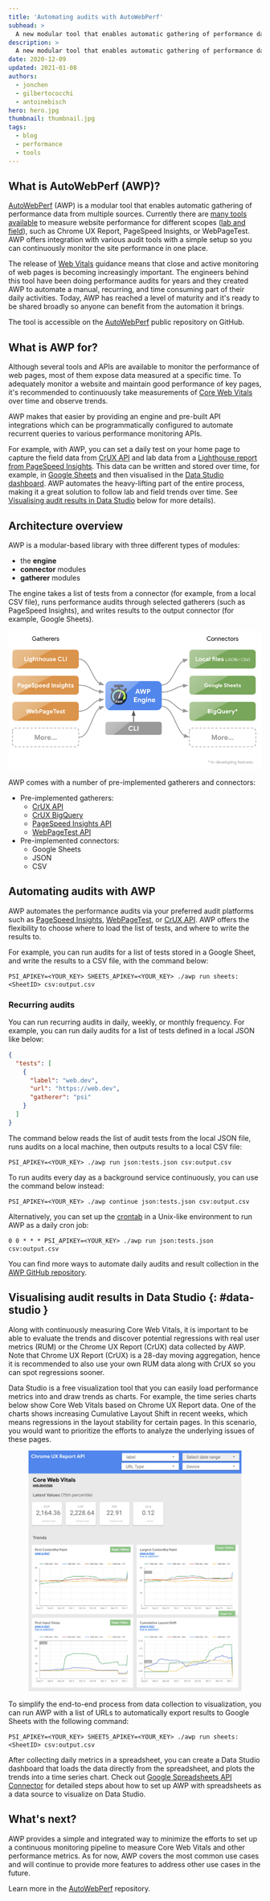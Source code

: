 ```yaml
---
title: 'Automating audits with AutoWebPerf'
subhead: >
  A new modular tool that enables automatic gathering of performance data from multiple sources.
description: >
  A new modular tool that enables automatic gathering of performance data from multiple sources.
date: 2020-12-09
updated: 2021-01-08
authors:
  - jonchen
  - gilbertococchi
  - antoinebisch
hero: hero.jpg
thumbnail: thumbnail.jpg
tags:
  - blog
  - performance
  - tools
---
```


## What is AutoWebPerf (AWP)?

[AutoWebPerf](https://github.com/GoogleChromeLabs/AutoWebPerf) (AWP) is a
modular tool that enables automatic gathering of performance data from multiple
sources. Currently there are [many tools
available](https://web.dev/vitals-tools/) to measure website performance for
different scopes ([lab and
field](https://web.dev/how-to-measure-speed/#lab-data-vs-field-data)), such as
Chrome UX Report, PageSpeed Insights, or WebPageTest. AWP offers integration
with various audit tools with a simple setup so you can continuously monitor the
site performance in one place.

The release of [Web Vitals](https://web.dev/vitals/) guidance means that close
and active monitoring of web pages is becoming increasingly important. The
engineers behind this tool have been doing performance audits for years and they
created AWP to automate a manual, recurring, and time consuming part of their
daily activities. Today, AWP has reached a level of maturity and it's ready to
be shared broadly so anyone can benefit from the automation it brings. 

The tool is accessible on the
[AutoWebPerf](https://github.com/GoogleChromeLabs/AutoWebPerf) public repository
on GitHub.

## What is AWP for?

Although several tools and APIs are available to monitor the performance of web
pages, most of them expose data measured at a specific time. To adequately
monitor a website and maintain good performance of key pages, it's recommended
to continuously take measurements of [Core Web
Vitals](https://web.dev/vitals/#core-web-vitals) over time and observe trends.

AWP makes that easier by providing an engine and pre-built API integrations
which can be programmatically configured to automate recurrent queries to
various performance monitoring APIs.

For example, with AWP, you can set a daily test on your home page to capture the
field data from [CrUX API](https://web.dev/chrome-ux-report-api/) and lab data
from a
[Lighthouse report from PageSpeed Insights](https://developers.google.com/speed/pagespeed/insights/).
This data can be written and stored over time, for example, in [Google
Sheets](https://www.google.co.uk/sheets/about/) and then visualised in the
[Data Studio dashboard](https://datastudio.google.com/c/u/0/navigation/reporting).
AWP automates the heavy-lifting part of the entire process, making it a great
solution to follow lab and field trends over time. See [Visualising audit
results in Data Studio](#data-studio) below for more details).

## Architecture overview

AWP is a modular-based library with three different types of modules: 

* the **engine**
* **connector** modules
* **gatherer** modules 

The engine takes a list of tests from a connector (for example, from a
local CSV file), runs performance audits through selected gatherers (such as
PageSpeed Insights), and writes results to the output connector (for example,
Google Sheets).

![A diagram of AWP's architecture.](architecture.png)

AWP comes with a number of pre-implemented gatherers and connectors:

* Pre-implemented gatherers:
  * [CrUX API](https://web.dev/chrome-ux-report-api/)
  * [CrUX BigQuery](https://web.dev/chrome-ux-report-bigquery/)
  * [PageSpeed Insights API](https://developers.google.com/speed/docs/insights/v5/get-started)
  * [WebPageTest API](https://www.webpagetest.org/getkey.php)
* Pre-implemented connectors:
  * Google Sheets
  * JSON
  * CSV

## Automating audits with AWP

AWP automates the performance audits via your preferred audit platforms such as
[PageSpeed Insights](https://developers.google.com/speed/pagespeed/insights/),
[WebPageTest](https://webpagetest.org/), or
[CrUX API](https://developers.google.com/web/tools/chrome-user-experience-report/api/reference).
AWP offers the flexibility to choose where to load the list of tests, and where
to write the results to.

For example, you can run audits for a list of tests stored in a Google Sheet,
and write the results to a CSV file, with the command below:

```shell
PSI_APIKEY=<YOUR_KEY> SHEETS_APIKEY=<YOUR_KEY> ./awp run sheets:<SheetID> csv:output.csv
```

### Recurring audits

You can run recurring audits in daily, weekly, or monthly frequency. For
example, you can run daily audits for a list of tests defined in a local JSON
like below:

```json
{
  "tests": [
    {
      "label": "web.dev",
      "url": "https://web.dev",
      "gatherer": "psi"
    }
  ]
}
```

The command below reads the list of audit tests from the local JSON file, runs
audits on a local machine, then outputs results to a local CSV file: 

```shell
PSI_APIKEY=<YOUR_KEY> ./awp run json:tests.json csv:output.csv
```

To run audits every day as a background service continuously, you can use the
command below instead: 

```shell
PSI_APIKEY=<YOUR_KEY> ./awp continue json:tests.json csv:output.csv
```

Alternatively, you can set up the
[crontab](https://www.geeksforgeeks.org/how-to-setup-cron-jobs-in-ubuntu/) in a
Unix-like environment to run AWP as a daily cron job:

```shell
0 0 * * * PSI_APIKEY=<YOUR_KEY> ./awp run json:tests.json csv:output.csv
```

You can find more ways to automate daily audits and result collection in the
[AWP GitHub repository](https://github.com/GoogleChromeLabs/AutoWebPerf).

## Visualising audit results in Data Studio {: #data-studio }

Along with continuously measuring Core Web Vitals, it is important to be able to
evaluate the trends and discover potential regressions with real user metrics
(RUM) or the Chrome UX Report (CrUX) data collected by AWP. Note that
Chrome UX Report (CrUX) is a 28-day moving aggregation, hence it is recommended
to also use your own RUM data along with CrUX so you can spot regressions
sooner.

Data Studio is a free visualization tool that you can easily load performance
metrics into and draw trends as charts. For example, the time series charts
below show Core Web Vitals based on Chrome UX Report data. One of the charts
shows increasing Cumulative Layout Shift in recent weeks, which means
regressions in the layout stability for certain pages. In this scenario, you
would want to prioritize the efforts to analyze the underlying issues of these
pages.

<figure class="w-figure">
  <img class="w-screenshot" src="data-studio.png" 
       alt="A screenshot of Core Web Vitals results in Data Studio.">
</figure>

To simplify the end-to-end process from data collection to visualization, you
can run AWP with a list of URLs to automatically export results to Google Sheets
with the following command:

```shell
PSI_APIKEY=<YOUR_KEY> SHEETS_APIKEY=<YOUR_KEY> ./awp run sheets:<SheetID> csv:output.csv
```

After collecting daily metrics in a spreadsheet, you can create a Data Studio
dashboard that loads the data directly from the spreadsheet, and plots the
trends into a time series chart. Check out [Google Spreadsheets API
Connector](https://github.com/GoogleChromeLabs/AutoWebPerf/blob/stable/docs/sheets-connector.md)
for detailed steps about how to set up AWP with spreadsheets as a data source to
visualize on Data Studio.

## What's next?

AWP provides a simple and integrated way to minimize the efforts to set up a
continuous monitoring pipeline to measure Core Web Vitals and other performance
metrics. As for now, AWP covers the most common use cases and will continue to
provide more features to address other use cases in the future.

Learn more in the [AutoWebPerf](https://github.com/GoogleChromeLabs/AutoWebPerf) repository.
